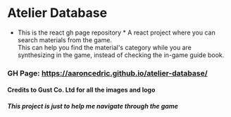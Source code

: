 # Atelier Database  
* This is the react gh page repository *
A react project where you can search materials from the game.  
This can help you find the material's category while you are synthesizing in the game, instead of checking the in-game guide book.  
  
### GH Page: https://aaroncedric.github.io/atelier-database/  
  
#### Credits to Gust Co. Ltd for all the images and logo  
##### This project is just to help me navigate through the game
